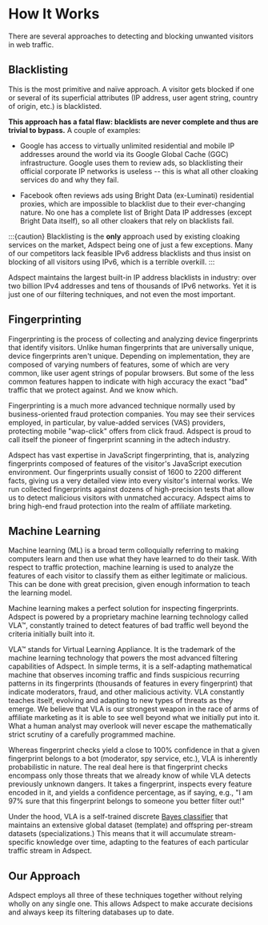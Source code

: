 # How It Works

There are several approaches to detecting and blocking unwanted visitors in web traffic.

## Blacklisting

This is the most primitive and naïve approach.  A visitor gets blocked if one or several of its superficial attributes (IP address,
user agent string, country of origin, etc.) is blacklisted.

**This approach has a fatal flaw: blacklists are never complete and thus are trivial to bypass.**  A couple of examples:

* Google has access to virtually unlimited residential and mobile IP addresses around the world via its Google Global Cache (GGC)
  infrastructure.  Google uses them to review ads, so blacklisting their official corporate IP networks is useless -- this is what
  all other cloaking services do and why they fail.

* Facebook often reviews ads using Bright Data (ex-Luminati) residential proxies, which are impossible to blacklist due to their
  ever-changing nature.  No one has a complete list of Bright Data IP addresses (except Bright Data itself), so all other cloakers
  that rely on blacklists fail.

:::{caution}
Blacklisting is the **only** approach used by existing cloaking services on the market, Adspect being one of just a few exceptions.
Many of our competitors lack feasible IPv6 address blacklists and thus insist on blocking of all visitors using IPv6, which is
a terrible overkill.
:::

Adspect maintains the largest built-in IP address blacklists in industry: over two billion IPv4 addresses and tens of thousands of
IPv6 networks.  Yet it is just one of our filtering techniques, and not even the most important.

## Fingerprinting

Fingerprinting is the process of collecting and analyzing device fingerprints that identify visitors.
Unlike human fingerprints that are universally unique, device fingerprints aren't unique.
Depending on implementation, they are composed of varying numbers of features, some of which are very common,
like user agent strings of popular browsers.  But some of the less common features happen to indicate with high
accuracy the exact "bad" traffic that we protect against. And we know which.

Fingerprinting is a much more advanced technique normally used by business-oriented fraud protection companies.
You may see their services employed, in particular, by value-added services (VAS) providers, protecting
mobile "wap-click" offers from click fraud. Adspect is proud to call itself the pioneer of fingerprint
scanning in the adtech industry.

Adspect has vast expertise in JavaScript fingerprinting, that is, analyzing fingerprints composed of features
of the visitor's JavaScript execution environment. Our fingerprints usually consist of 1600 to 2200 different
facts, giving us a very detailed view into every visitor's internal works. We run collected fingerprints against
dozens of high-precision tests that allow us to detect malicious visitors with unmatched accuracy. Adspect aims
to bring high-end fraud protection into the realm of affiliate marketing.

## Machine Learning

Machine learning (ML) is a broad term colloquially referring to making computers learn and then use what they
have learned to do their task. With respect to traffic protection, machine learning is used to analyze the features
of each visitor to classify them as either legitimate or malicious. This can be done with great precision, given
enough information to teach the learning model.

Machine learning makes a perfect solution for inspecting fingerprints. Adspect is powered by a proprietary
machine learning technology called VLA™, constantly trained to detect features of bad traffic well beyond
the criteria initially built into it.

VLA™ stands for Virtual Learning Appliance.  It is the trademark of the machine learning technology
that powers the most advanced filtering capabilities of Adspect.  In simple terms, it is a self-adapting
mathematical machine that observes incoming traffic and finds suspicious recurring patterns in its
fingerprints (thousands of features in every fingerprint) that indicate moderators, fraud, and other
malicious activity. VLA constantly teaches itself, evolving and adapting to new types of threats as
they emerge. We believe that VLA is our strongest weapon in the race of arms of affiliate marketing
as it is able to see well beyond what we initially put into it. What a human analyst may overlook will
never escape the mathematically strict scrutiny of a carefully programmed machine.

Whereas fingerprint checks yield a close to 100% confidence in that a given fingerprint belongs to a bot
(moderator, spy service, etc.), VLA is inherently probabilistic in nature. The real deal here is that
fingerprint checks encompass only those threats that we already know of while VLA detects previously
unknown dangers. It takes a fingerprint, inspects every feature encoded in it, and yields a confidence
percentage, as if saying, e.g., "I am 97% sure that this fingerprint belongs to someone you better
filter out!"

Under the hood, VLA is a self-trained discrete [Bayes classifier](https://en.wikipedia.org/wiki/Bayes_classifier) that maintains
an extensive global dataset (template) and offspring per-stream datasets (specializations.)  This means that it will accumulate
stream-specific knowledge over time, adapting to the features of each particular traffic stream in Adspect.

## Our Approach

Adspect employs all three of these techniques together without relying wholly on any single one.  This allows Adspect to make
accurate decisions and always keep its filtering databases up to date.
